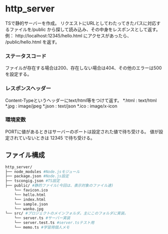 # http_server
TSで静的サーバーを作成。
リクエストにURLとしてわたってきたパスに対応するファイルを/public から探して読み込み、その中身をレスポンスとして返す。
例： http://localhost:12345/hello.html にアクセスがあったら、 /public/hello.html を返す。

### ステータスコード
ファイルが存在する場合は200、存在しない場合は404、その他のエラーは500を設定する。
### レスポンスヘッダー
Content-Typeというヘッダーにtext/html等をつけて返す。
*.html : text/html
*.jpg : image/jpeg
*.json : text/json
*.ico : image/x-icon
### 環境変数
PORTに値があるときはサーバーのポートは設定された値で待ち受ける。
値が設定されていないときは 12345 で待ち受ける。

## ファイル構成
```bash
http_server/
├── node_modules #Node.jsモジュール
├── package.json #Node.js設定
├── tscongig.json #TS設定
├── public/ #静的ファイル(今回は、表示対象のファイル達)
    └── favicon.ico
    └── hello.html
    └── index.html
    └── sample.json
    └── wanko.jpg
└── src/ #プロジェクトのメインフォルダ。主にこのフォルダに実装。
    └── server.ts #サーバー実装
    └── server.test.ts #server.tsテスト用
    └── memo.ts #学習用個人メモ
```
